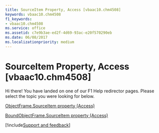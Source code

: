 ```yaml
---
title: SourceItem Property, Access [vbaac10.chm4508]
keywords: vbaac10.chm4508
f1_keywords:
- vbaac10.chm4508
ms.service: office
ms.assetid: c7e9b3ae-ed2f-4d69-93ac-e20f570290eb
ms.date: 06/08/2017
ms.localizationpriority: medium
---
```



# SourceItem Property, Access [vbaac10.chm4508]

Hi there! You have landed on one of our F1 Help redirector pages. Please select the topic you were looking for below.

[ObjectFrame.SourceItem property (Access)](https://msdn.microsoft.com/library/86cb94a8-9c13-0b07-58c2-1b78849061c9%28Office.15%29.aspx)

[BoundObjectFrame.SourceItem property (Access)](https://msdn.microsoft.com/library/ab802b9b-d17c-695b-aaf5-4f84d1935615%28Office.15%29.aspx)

[!include[Support and feedback](~/includes/feedback-boilerplate.md)]